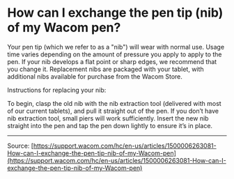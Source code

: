# How can I exchange the pen tip (nib) of my Wacom pen?

Your pen tip (which we refer to as a "nib") will wear with normal use. Usage time varies depending on the amount of pressure you apply to apply to the pen. If your nib develops a flat point or sharp edges, we recommend that you change it. Replacement nibs are packaged with your tablet, with additional nibs available for purchase from the Wacom Store.
 
 Instructions for replacing your nib:

To begin, clasp the old nib with the nib extraction tool (delivered with most of our current tablets), and pull it straight out of the pen.
If you don’t have nib extraction tool, small piers will work sufficiently.
Insert the new nib straight into the pen and tap the pen down lightly to ensure it’s in place.

---
Source: [https://support.wacom.com/hc/en-us/articles/1500006263081-How-can-I-exchange-the-pen-tip-nib-of-my-Wacom-pen](https://support.wacom.com/hc/en-us/articles/1500006263081-How-can-I-exchange-the-pen-tip-nib-of-my-Wacom-pen)
